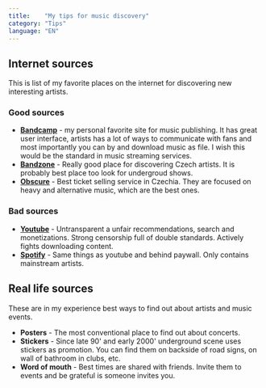 ```yaml
---
title:    "My tips for music discovery"
category: "Tips"
language: "EN"
---
```


## Internet sources
This is list of my favorite places on the internet for discovering new interesting artists.

### Good sources
 - **[Bandcamp](https://bandcamp.com/)** - my personal favorite site for music publishing.
    It has great user interface, artists has a lot of ways to communicate with fans
    and most importantly you can by and download music as file. I wish this would be the
    standard in music streaming services.
 - **[Bandzone](https://bandzone.cz/)** - Really good place for discovering Czech artists.
    It is probably best place too look for undergroud shows.
 - **[Obscure](https://obscure.cz/)** - Best ticket selling service in Czechia. They
    are focused on heavy and alternative music, which are the best ones.

### Bad sources
- **[Youtube]()** - Untransparent a unfair recommendations, search and monetizations. Strong censorship
   full of double standards. Actively fights downloading content.
- **[Spotify]()** - Same things as youtube and behind paywall. Only contains mainstream artists.

## Real life sources
These are in my experience best ways to find out about artists and music events.

- **Posters** - The most conventional place to find out about concerts.
- **Stickers** - Since late 90' and early 2000' underground scene uses stickers as
   promotion. You can find them on backside of road signs, on wall of bathroom in clubs, etc.
- **Word of mouth** - Best times are shared with friends. Invite them to events and be
   grateful is someone invites you.


